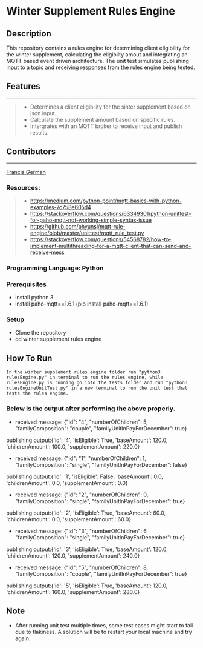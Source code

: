 # Winter Supplement Rules Engine

## Description
This repository contains a rules engine for determining client eligibility for the winter supplement, calculating the eligibilty amout and integrating an MQTT based event driven architecture. 
The unit test simulates publishing input to a topic and receiving responses from the rules engine being tested.

## Features
---
>* Determines a client eligibility for the sinter supplement based on json input.
>* Calculate the supplement amount based on specific rules.
>* Intergrates with an MQTT broker to receive input and publish results.

## Contributors
---
 [Francis German](francisgerman70)


### Resources:
>* https://medium.com/python-point/mqtt-basics-with-python-examples-7c758e605d4
>* https://stackoverflow.com/questions/63349301/python-unittest-for-paho-mqtt-not-working-simple-syntax-issue
>* https://github.com/phyunsj/mqtt-rule-engine/blob/master/unittest/mqtt_rule_test.py
>* https://stackoverflow.com/questions/54568782/how-to-implement-multithreading-for-a-mqtt-client-that-can-send-and-receive-mess

### Programming Language: Python

### Prerequisites
* install python 3
* install paho-mqtt==1.6.1 (pip install paho-mqtt==1.6.1)

### Setup
* Clone the repository
* cd winter supplement rules engine

## How To Run
```
In the winter supplement rules engine folder run "python3 rulesEngine.py" in terminal to run the rules engine, while rulesEngine.py is running go into the tests folder and run "python3 rulesEngineUnitTest.py" in a new terminal to run the unit test that tests the rules engine.
```
### Below is the output after performing the above properly.
* received message:  {"id": "4", "numberOfChildren": 5, "familyComposition": "couple", "familyUnitInPayForDecember": true}

publishing output:{'id': '4', 'isEligible': True, 'baseAmount': 120.0, 'childrenAmount': 100.0, 'supplementAmount': 220.0}

* received message:  {"id": "1", "numberOfChildren": 1, "familyComposition": "single", "familyUnitInPayForDecember": false}

publishing output:{'id': '1', 'isEligible': False, 'baseAmount': 0.0, 'childrenAmount': 0.0, 'supplementAmount': 0.0}

* received message:  {"id": "2", "numberOfChildren": 0, "familyComposition": "single", "familyUnitInPayForDecember": true}

publishing output:{'id': '2', 'isEligible': True, 'baseAmount': 60.0, 'childrenAmount': 0.0, 'supplementAmount': 60.0}

* received message:  {"id": "3", "numberOfChildren": 6, "familyComposition": "single", "familyUnitInPayForDecember": true}
  
publishing output:{'id': '3', 'isEligible': True, 'baseAmount': 120.0, 'childrenAmount': 120.0, 'supplementAmount': 240.0}

* received message:  {"id": "5", "numberOfChildren": 8, "familyComposition": "couple", "familyUnitInPayForDecember": true}
  
publishing output:{'id': '5', 'isEligible': True, 'baseAmount': 120.0, 'childrenAmount': 160.0, 'supplementAmount': 280.0}

## Note
* After running unit test multiple times, some test cases might start to fail due to flakiness. A solution will be to restart your local machine and try again.
